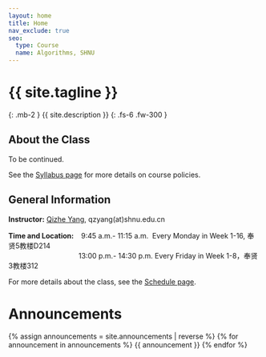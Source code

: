 ```yaml
---
layout: home
title: Home
nav_exclude: true
seo:
  type: Course
  name: Algorithms, SHNU
---
```


# {{ site.tagline }}
{: .mb-2 }
{{ site.description }}
{: .fs-6 .fw-300 }

<!-- {% if site.announcements %}
{{ site.announcements.last }}
[Announcements](announcements.md){: .btn .btn-outline .fs-3 }
{% endif %} -->

## About the Class

To be continued.

See the [Syllabus page](syllabus.md) for more details on course policies.

## General Information

**Instructor:** [Qizhe Yang](https://basics.sjtu.edu.cn/~yangqizhe/), qzyang(at)shnu.edu.cn

**Time and Location:** &ensp;&nbsp;9:45 a.m.- 11:15 a.m. &nbsp;Every Monday in Week 1-16, 奉贤5教楼D214
 <br/>&emsp;&emsp;&emsp;&emsp;&emsp;&emsp;&emsp;&emsp;&emsp;&emsp;13:00 p.m.- 14:30 p.m. Every Friday in Week 1-8，奉贤3教楼312

 For more details about the class, see the [Schedule page](schedule.md).

# Announcements

{% assign announcements = site.announcements | reverse %}
{% for announcement in announcements %}
{{ announcement }}
{% endfor %}